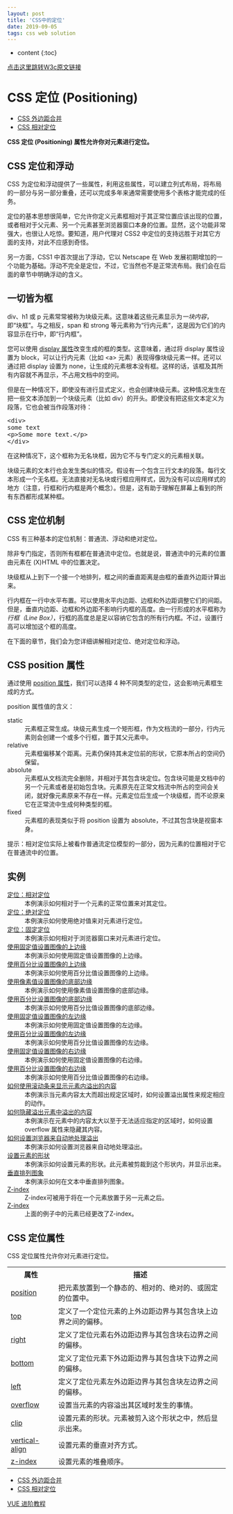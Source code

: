 ```yaml
---
layout: post
title: 'CSS中的定位'
date: 2019-09-05 
tags: css web solution
---
```







* content
{:toc}







[点击这里跳转W3c原文链接](https://www.w3school.com.cn/css/css_positioning.asp)  

<div id="maincontent">

<h1>CSS 定位 (Positioning)</h1>

<div id="tpn">
<ul class="prenext">
<li class="pre"><a href="/css/css_margin_collapsing.asp" title="CSS 外边距合并">CSS 外边距合并</a></li>
<li class="next"><a href="/css/css_positioning_relative.asp" title="CSS 相对定位">CSS 相对定位</a></li>
</ul>
</div>


<div id="intro">
<p><strong>CSS 定位 (Positioning) 属性允许你对元素进行定位。</strong></p>
</div>


<div>
<h2>CSS 定位和浮动</h2>

<p>CSS 为定位和浮动提供了一些属性，利用这些属性，可以建立列式布局，将布局的一部分与另一部分重叠，还可以完成多年来通常需要使用多个表格才能完成的任务。</p>

<p>定位的基本思想很简单，它允许你定义元素框相对于其正常位置应该出现的位置，或者相对于父元素、另一个元素甚至浏览器窗口本身的位置。显然，这个功能非常强大，也很让人吃惊。要知道，用户代理对 CSS2 中定位的支持远胜于对其它方面的支持，对此不应感到奇怪。</p>

<p>另一方面，CSS1 中首次提出了浮动，它以 Netscape 在 Web 发展初期增加的一个功能为基础。浮动不完全是定位，不过，它当然也不是正常流布局。我们会在后面的章节中明确浮动的含义。</p>
</div>


<div>
<h2>一切皆为框</h2>

<p>div、h1 或 p 元素常常被称为块级元素。这意味着这些元素显示为<em>一块内容</em>，即“块框”。与之相反，span 和 strong 等元素称为“行内元素”，这是因为它们的内容显示在行中，即“行内框”。</p>

<p>您可以使用 <a href="/cssref/pr_class_display.asp" title="CSS display 属性">display 属性</a>改变生成的框的类型。这意味着，通过将 display 属性设置为 block，可以让行内元素（比如 &lt;a&gt; 元素）表现得像块级元素一样。还可以通过把 display 设置为 none，让生成的元素根本没有框。这样的话，该框及其所有内容就不再显示，不占用文档中的空间。</p>

<p>但是在一种情况下，即使没有进行显式定义，也会创建块级元素。这种情况发生在把一些文本添加到一个块级元素（比如 div）的开头。即使没有把这些文本定义为段落，它也会被当作段落对待：</p>

<pre>&lt;div&gt;
some text
&lt;p&gt;Some more text.&lt;/p&gt;
&lt;/div&gt;
</pre>

<p>在这种情况下，这个框称为无名块框，因为它不与专门定义的元素相关联。</p>

<p>块级元素的文本行也会发生类似的情况。假设有一个包含三行文本的段落。每行文本形成一个无名框。无法直接对无名块或行框应用样式，因为没有可以应用样式的地方（注意，行框和行内框是两个概念）。但是，这有助于理解在屏幕上看到的所有东西都形成某种框。</p>
</div>


<div>
<h2>CSS 定位机制</h2>

<p>CSS 有三种基本的定位机制：普通流、浮动和绝对定位。</p>

<p>除非专门指定，否则所有框都在普通流中定位。也就是说，普通流中的元素的位置由元素在 (X)HTML 中的位置决定。</p>

<p>块级框从上到下一个接一个地排列，框之间的垂直距离是由框的垂直外边距计算出来。</p>

<p>行内框在一行中水平布置。可以使用水平内边距、边框和外边距调整它们的间距。但是，垂直内边距、边框和外边距不影响行内框的高度。由一行形成的水平框称为<em>行框（Line Box）</em>，行框的高度总是足以容纳它包含的所有行内框。不过，设置行高可以增加这个框的高度。</p>

<p>在下面的章节，我们会为您详细讲解相对定位、绝对定位和浮动。</p>
</div>


<div>
<h2>CSS position 属性</h2>

<p>通过使用 <a href="/cssref/pr_class_position.asp" title="CSS position 属性">position 属性</a>，我们可以选择 4 种不同类型的定位，这会影响元素框生成的方式。</p>

<p>position 属性值的含义：</p>

<dl class="define">
<dt>static</dt>
<dd>元素框正常生成。块级元素生成一个矩形框，作为文档流的一部分，行内元素则会创建一个或多个行框，置于其父元素中。</dd>

<dt>relative</dt>
<dd>元素框偏移某个距离。元素仍保持其未定位前的形状，它原本所占的空间仍保留。</dd>

<dt>absolute</dt>
<dd>元素框从文档流完全删除，并相对于其包含块定位。包含块可能是文档中的另一个元素或者是初始包含块。元素原先在正常文档流中所占的空间会关闭，就好像元素原来不存在一样。元素定位后生成一个块级框，而不论原来它在正常流中生成何种类型的框。</dd>

<dt>fixed</dt>
<dd>元素框的表现类似于将 position 设置为 absolute，不过其包含块是视窗本身。</dd>
</dl>

<p class="tip"><span>提示：</span>相对定位实际上被看作普通流定位模型的一部分，因为元素的位置相对于它在普通流中的位置。</p>
</div>


<div class="example">
<h2>实例</h2>
<dl>
<dt><a target="_blank" href="/tiy/t.asp?f=csse_position_relative">定位：相对定位</a></dt>
<dd>本例演示如何相对于一个元素的正常位置来对其定位。</dd>

<dt><a target="_blank" href="/tiy/t.asp?f=csse_position_absolute">定位：绝对定位</a></dt>
<dd>本例演示如何使用绝对值来对元素进行定位。</dd>

<dt><a target="_blank" href="/tiy/t.asp?f=csse_position_fixed">定位：固定定位</a></dt>
<dd>本例演示如何相对于浏览器窗口来对元素进行定位。</dd>

<dt><a target="_blank" href="/tiy/t.asp?f=csse_position_top">使用固定值设置图像的上边缘</a></dt>
<dd>本例演示如何使用固定值设置图像的上边缘。</dd>

<dt><a target="_blank" href="/tiy/t.asp?f=csse_position_top_percent">使用百分比设置图像的上边缘</a></dt>
<dd>本例演示如何使用百分比值设置图像的上边缘。</dd>

<dt><a target="_blank" href="/tiy/t.asp?f=csse_position_bottom">使用像素值设置图像的底部边缘</a></dt>
<dd>本例演示如何使用像素值设置图像的底部边缘。</dd>

<dt><a target="_blank" href="/tiy/t.asp?f=csse_position_bottom_percent">使用百分比设置图像的底部边缘</a></dt>
<dd>本例演示如何使用百分比值设置图像的底部边缘。</dd>

<dt><a target="_blank" href="/tiy/t.asp?f=csse_position_left">使用固定值设置图像的左边缘</a></dt>
<dd>本例演示如何使用固定值设置图像的左边缘。</dd>

<dt><a target="_blank" href="/tiy/t.asp?f=csse_position_left_percent">使用百分比设置图像的左边缘</a></dt>
<dd>本例演示如何使用百分比值设置图像的左边缘。</dd>

<dt><a target="_blank" href="/tiy/t.asp?f=csse_position_right">使用固定值设置图像的右边缘</a></dt>
<dd>本例演示如何使用固定值设置图像的右边缘。</dd>

<dt><a target="_blank" href="/tiy/t.asp?f=csse_position_right_percent">使用百分比设置图像的右边缘</a></dt>
<dd>本例演示如何使用百分比值设置图像的右边缘。</dd>

<dt><a target="_blank" href="/tiy/t.asp?f=csse_overflow">如何使用滚动条来显示元素内溢出的内容</a></dt>
<dd>本例演示当元素内容太大而超出规定区域时，如何设置溢出属性来规定相应的动作。</dd>

<dt><a target="_blank" href="/tiy/t.asp?f=csse_pos_overflow_hidden">如何隐藏溢出元素中溢出的内容</a></dt>
<dd>本例演示在元素中的内容太大以至于无法适应指定的区域时，如何设置 overflow 属性来隐藏其内容。</dd>

<dt><a target="_blank" href="/tiy/t.asp?f=csse_pos_overflow_auto">如何设置浏览器来自动地处理溢出</a></dt>
<dd>本例演示如何设置浏览器来自动地处理溢出。</dd>

<dt><a target="_blank" href="/tiy/t.asp?f=csse_clip">设置元素的形状</a></dt>
<dd>本例演示如何设置元素的形状。此元素被剪裁到这个形状内，并显示出来。</dd>

<dt><a target="_blank" href="/tiy/t.asp?f=csse_vertical-align">垂直排列图象</a></dt>
<dd>本例演示如何在文本中垂直排列图象。</dd>

<dt><a target="_blank" href="/tiy/t.asp?f=csse_zindex2">Z-index</a></dt>
<dd>Z-index可被用于将在一个元素放置于另一元素之后。</dd>

<dt><a target="_blank" href="/tiy/t.asp?f=csse_zindex1">Z-index</a></dt>
<dd>上面的例子中的元素已经更改了Z-index。</dd>
</dl>
</div>


<div>
<h2>CSS 定位属性</h2>

<p>CSS 定位属性允许你对元素进行定位。</p>

<table class="dataintable">
  <tbody><tr>
    <th>属性</th>
    <th>描述</th>
  </tr>
  <tr>
    <td><a href="/cssref/pr_class_position.asp">position</a></td>
    <td>把元素放置到一个静态的、相对的、绝对的、或固定的位置中。</td>
  </tr>
  <tr>
    <td><a href="/cssref/pr_pos_top.asp">top</a></td>
    <td>定义了一个定位元素的上外边距边界与其包含块上边界之间的偏移。</td>
  </tr>
  <tr>
    <td><a href="/cssref/pr_pos_right.asp">right</a></td>
    <td>定义了定位元素右外边距边界与其包含块右边界之间的偏移。</td>
  </tr>
  <tr>
    <td><a href="/cssref/pr_pos_bottom.asp">bottom</a></td>
    <td>定义了定位元素下外边距边界与其包含块下边界之间的偏移。</td>
  </tr>
  <tr>
    <td><a href="/cssref/pr_pos_left.asp">left</a></td>
    <td>定义了定位元素左外边距边界与其包含块左边界之间的偏移。</td>
  </tr>
  <tr>
    <td><a href="/cssref/pr_pos_overflow.asp">overflow</a></td>
    <td>设置当元素的内容溢出其区域时发生的事情。</td>
  </tr>
  <tr>
    <td><a href="/cssref/pr_pos_clip.asp">clip</a></td>
    <td>设置元素的形状。元素被剪入这个形状之中，然后显示出来。</td>
  </tr>
  <tr>
    <td><a href="/cssref/pr_pos_vertical-align.asp">vertical-align</a></td>
    <td>设置元素的垂直对齐方式。</td>
  </tr>
  <tr>
    <td><a href="/cssref/pr_pos_z-index.asp">z-index</a></td>
    <td>设置元素的堆叠顺序。</td>
  </tr>
</tbody></table>
</div>


<div id="bpn">
<ul class="prenext">
<li class="pre"><a href="/css/css_margin_collapsing.asp" title="CSS 外边距合并">CSS 外边距合并</a></li>
<li class="next"><a href="/css/css_positioning_relative.asp" title="CSS 相对定位">CSS 相对定位</a></li>
</ul>
</div>


<div id="ad_footer">
<a id="ad_footer_link" href="https://gio.ren/w/JoODXE9Y" title="VUE 进阶教程" target="_blank">VUE 进阶教程</a>
</div>

</div>

